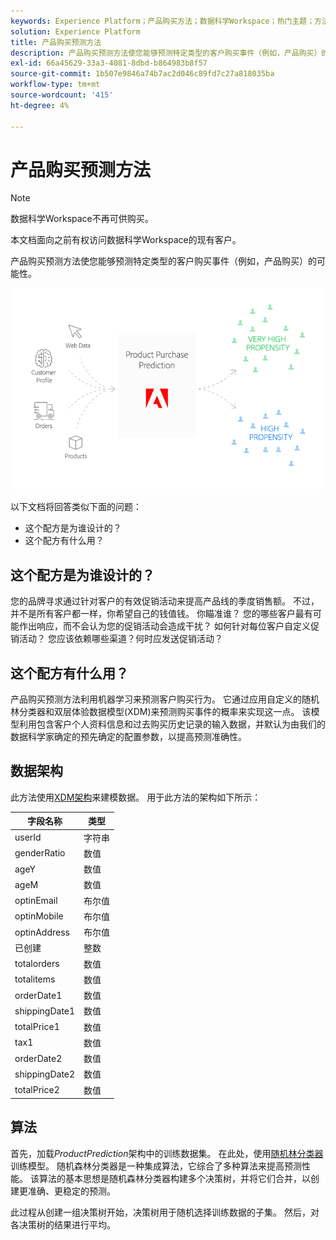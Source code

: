 ```yaml
---
keywords: Experience Platform；产品购买方法；数据科学Workspace；热门主题；方法；预构建方法
solution: Experience Platform
title: 产品购买预测方法
description: 产品购买预测方法使您能够预测特定类型的客户购买事件（例如，产品购买）的可能性。
exl-id: 66a45629-33a3-4081-8dbd-b864983b8f57
source-git-commit: 1b507e9846a74b7ac2d046c89fd7c27a818035ba
workflow-type: tm+mt
source-wordcount: '415'
ht-degree: 4%

---
```


# 产品购买预测方法

>[!NOTE]
>
>数据科学Workspace不再可供购买。
>
>本文档面向之前有权访问数据科学Workspace的现有客户。

产品购买预测方法使您能够预测特定类型的客户购买事件（例如，产品购买）的可能性。

![](../images/pre-built-recipes/ppp_bigpicture.png)

以下文档将回答类似下面的问题：

* 这个配方是为谁设计的？
* 这个配方有什么用？

## 这个配方是为谁设计的？

您的品牌寻求通过针对客户的有效促销活动来提高产品线的季度销售额。 不过，并不是所有客户都一样，你希望自己的钱值钱。 你瞄准谁？ 您的哪些客户最有可能作出响应，而不会认为您的促销活动会造成干扰？ 如何针对每位客户自定义促销活动？ 您应该依赖哪些渠道？何时应发送促销活动？

## 这个配方有什么用？

产品购买预测方法利用机器学习来预测客户购买行为。 它通过应用自定义的随机林分类器和双层体验数据模型(XDM)来预测购买事件的概率来实现这一点。 该模型利用包含客户个人资料信息和过去购买历史记录的输入数据，并默认为由我们的数据科学家确定的预先确定的配置参数，以提高预测准确性。

## 数据架构

此方法使用[XDM架构](../../xdm/home.md)来建模数据。 用于此方法的架构如下所示：

| 字段名称 | 类型 |
| --- | --- |
| userId | 字符串 |
| genderRatio | 数值 |
| ageY | 数值 |
| ageM | 数值 |
| optinEmail | 布尔值 |
| optinMobile | 布尔值 |
| optinAddress | 布尔值 |
| 已创建 | 整数 |
| totalorders | 数值 |
| totalitems | 数值 |
| orderDate1 | 数值 |
| shippingDate1 | 数值 |
| totalPrice1 | 数值 |
| tax1 | 数值 |
| orderDate2 | 数值 |
| shippingDate2 | 数值 |
| totalPrice2 | 数值 |


## 算法

首先，加载&#x200B;*ProductPrediction*&#x200B;架构中的训练数据集。 在此处，使用[随机林分类器](https://scikit-learn.org/stable/modules/generated/sklearn.ensemble.RandomForestClassifier.html)训练模型。 随机森林分类器是一种集成算法，它综合了多种算法来提高预测性能。 该算法的基本思想是随机森林分类器构建多个决策树，并将它们合并，以创建更准确、更稳定的预测。

此过程从创建一组决策树开始，决策树用于随机选择训练数据的子集。 然后，对各决策树的结果进行平均。
